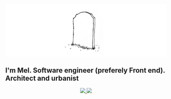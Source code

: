 <div>
  <img src='./arch-github.png'>
</div>

<div>
  <h2>I'm Mel. Software engineer (preferely Front end). Architect and urbanist</h2>
</div>


<div align="center">
  <a href="https://github.com/melancholisch">
  <img height="180em" src="https://github-readme-stats.vercel.app/api?username=melancholisch&show_icons=true&theme=light&include_all_commits=true&count_private=true"/>
  <img height="180em" src="https://github-readme-stats.vercel.app/api/top-langs/?username=melancholisch&layout=compact&langs_count=10&theme=light"/>
</div>


